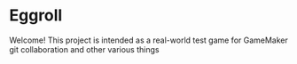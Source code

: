# Eggroll
Welcome! This project is intended as a real-world test game for GameMaker git collaboration and other various things
